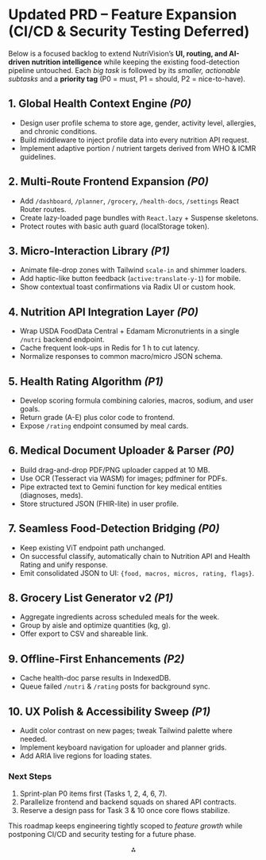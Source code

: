 
# Updated PRD – Feature Expansion (CI/CD \& Security Testing Deferred)

Below is a focused backlog to extend NutriVision’s **UI, routing, and AI-driven nutrition intelligence** while keeping the existing food-detection pipeline untouched. Each *big task* is followed by its *smaller, actionable subtasks* and a **priority tag** (P0 = must, P1 = should, P2 = nice-to-have).

## 1. Global Health Context Engine *(P0)*

- Design user profile schema to store age, gender, activity level, allergies, and chronic conditions.
- Build middleware to inject profile data into every nutrition API request.
- Implement adaptive portion / nutrient targets derived from WHO \& ICMR guidelines.


## 2. Multi-Route Frontend Expansion *(P0)*

- Add `/dashboard`, `/planner`, `/grocery`, `/health-docs`, `/settings` React Router routes.
- Create lazy-loaded page bundles with `React.lazy` + Suspense skeletons.
- Protect routes with basic auth guard (localStorage token).


## 3. Micro-Interaction Library *(P1)*

- Animate file-drop zones with Tailwind `scale-in` and shimmer loaders.
- Add haptic-like button feedback (`active:translate-y-1`) for mobile.
- Show contextual toast confirmations via Radix UI or custom hook.


## 4. Nutrition API Integration Layer *(P0)*

- Wrap USDA FoodData Central + Edamam Micronutrients in a single `/nutri` backend endpoint.
- Cache frequent look-ups in Redis for 1 h to cut latency.
- Normalize responses to common macro/micro JSON schema.


## 5. Health Rating Algorithm *(P1)*

- Develop scoring formula combining calories, macros, sodium, and user goals.
- Return grade (A-E) plus color code to frontend.
- Expose `/rating` endpoint consumed by meal cards.


## 6. Medical Document Uploader \& Parser *(P0)*

- Build drag-and-drop PDF/PNG uploader capped at 10 MB.
- Use OCR (Tesseract via WASM) for images; pdfminer for PDFs.
- Pipe extracted text to Gemini function for key medical entities (diagnoses, meds).
- Store structured JSON (FHIR-lite) in user profile.


## 7. Seamless Food-Detection Bridging *(P0)*

- Keep existing ViT endpoint path unchanged.
- On successful classify, automatically chain to Nutrition API and Health Rating and unify response.
- Emit consolidated JSON to UI: `{food, macros, micros, rating, flags}`.


## 8. Grocery List Generator v2 *(P1)*

- Aggregate ingredients across scheduled meals for the week.
- Group by aisle and optimize quantities (kg, g).
- Offer export to CSV and shareable link.


## 9. Offline-First Enhancements *(P2)*

- Cache health-doc parse results in IndexedDB.
- Queue failed `/nutri` \& `/rating` posts for background sync.


## 10. UX Polish \& Accessibility Sweep *(P1)*

- Audit color contrast on new pages; tweak Tailwind palette where needed.
- Implement keyboard navigation for uploader and planner grids.
- Add ARIA live regions for loading states.


### Next Steps

1. Sprint-plan P0 items first (Tasks 1, 2, 4, 6, 7).
2. Parallelize frontend and backend squads on shared API contracts.
3. Reserve a design pass for Task 3 \& 10 once core flows stabilize.

This roadmap keeps engineering tightly scoped to *feature growth* while postponing CI/CD and security testing for a future phase.

<div style="text-align: center">⁂</div>

[^1]: eslint.config.js

[^2]: index.html

[^3]: package.json

[^4]: package-lock.json

[^5]: postcss.config.js

[^6]: README.md

[^7]: tailwind.config.js

[^8]: vite.config.js

